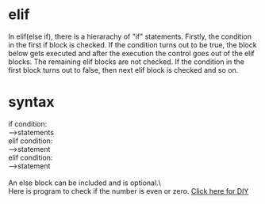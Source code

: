 # elif

In elif(else if), there is a hierarachy of "if" statements. Firstly, the condition in the first if block is checked. 
If the condition turns out to be true, the block below gets executed and after the execution the control goes out of the elif blocks. The remaining elif blocks are not checked.
If the condition in the first block turns out to false, then next elif block is checked and so on.

# syntax

if condition:\
-->statements\
elif condition:\
-->statement\
elif condition:\
-->statement\
\
An else block can be included and is optional.\ 
\
Here is program to check if the number is even or zero.
[Click here for DIY](https://github.com/pythoncoder100/practice/blob/master/elif.ipynb)




